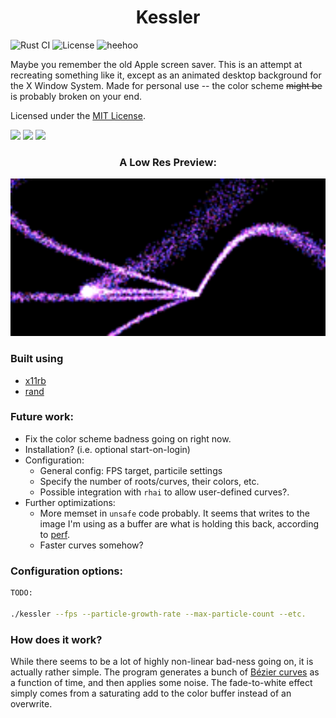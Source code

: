 <h1 align="center">Kessler</h1>

![Rust CI](https://github.com/khemritolya/kessler/workflows/Rust/badge.svg) ![License](https://img.shields.io/github/license/khemritolya/kessler) ![heehoo](https://img.shields.io/static/v1?label=Requires&message=X11&color=important)


Maybe you remember the old Apple screen saver. This is an attempt at recreating something like it, except as an animated desktop background for the X Window System. Made for personal use -- the color scheme ~~might be~~ is probably broken on your end.

Licensed under the [MIT License](./LICENSE).

<p align="center">

  ![](https://forthebadge.com/images/badges/made-with-rust.svg) ![](https://forthebadge.com/images/badges/contains-technical-debt.svg) ![](https://forthebadge.com/images/badges/designed-in-ms-paint.svg)

</p>

<h3 align="center">A Low Res Preview:</h3>

<p align="center">
  <img src="./.github/assets/preview.gif" alt="Preview" style="text-align: center" width="600px"/>
</p>

### Built using

- [x11rb](https://github.com/psychon/x11rb)
- [rand](https://github.com/rust-random/rand)

### Future work:

- Fix the color scheme badness going on right now.
- Installation? (i.e. optional start-on-login) 
- Configuration:
  - General config: FPS target, particile settings
  - Specify the number of roots/curves, their colors, etc.
  - Possible integration with `rhai` to allow user-defined curves?.
- Further optimizations:
  - More memset in `unsafe` code probably. It seems that writes to the image I'm using as a buffer are what is holding this back, according to [perf](https://perf.wiki.kernel.org/index.php/Main_Page).
  - Faster curves somehow?

### Configuration options:

```bash
TODO:

./kessler --fps --particle-growth-rate --max-particle-count --etc.
```

### How does it work?

While there seems to be a lot of highly non-linear bad-ness going on, it is actually rather simple. The program generates a bunch of [Bézier curves](https://en.wikipedia.org/wiki/B%C3%A9zier_curve) as a function of time, and then applies some noise. The fade-to-white effect simply comes from a saturating add to the color buffer instead of an overwrite.